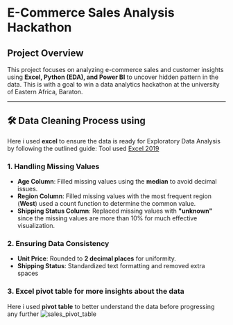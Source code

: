 #  E-Commerce Sales Analysis Hackathon
## Project Overview 
This project focuses on analyzing e-commerce sales and customer insights using **Excel, Python (EDA), and Power BI** to uncover hidden pattern in the data. This is with a goal to win a data analytics hackathon at the university of Eastern Africa, Baraton. 

---

## 🛠️ Data Cleaning Process using 
Here i used **excel** to ensure the data is ready for Exploratory Data Analysis by following the outlined guide:
Tool used [Excel 2019](www.microsoft.com/office/2019)

### 1.  Handling Missing Values
- **Age Column**: Filled missing values using the **median** to avoid decimal issues.
- **Region Column**: Filled missing values with the most frequent region (**West**) used a count function to determine the common value.
- **Shipping Status Column**: Replaced missing values with **"unknown"** since the missing values are more than 10% for much effective visualization.

### 2️. Ensuring Data Consistency
- **Unit Price**: Rounded to **2 decimal places** for uniformity.
- **Shipping Status**: Standardized text formatting and removed extra spaces

### 3. Excel pivot table for more insights about the data 
Here i used **pivot table** to better understand the data before progressing any further 
![sales_pivot_table](https://github.com/user-attachments/assets/c362c2e0-2d3f-4edb-b068-3dc6fc733815)


